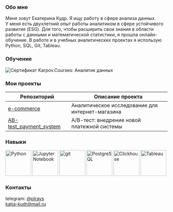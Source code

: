 ### Обо мне
Меня зовут Екатерина Кудр. Я ищу работу в сфере анализа данных.  
У меня есть двухлетний опыт работы аналитиком в сфере устойчивого развития (ESG). Для того, чтобы расширить свои знания в области работы с данными и математической статистики, я прошла онлайн-обучение. В работе и в учебных аналитических проектах я использую Python, SQL, Git, Tableau.

### Обучение
<img alt="Сертификат Karpov.Courses: Аналитик данных" src="https://github.com/ev-kudr/ev-kudr/assets/144243817/9b9ed974-933e-4fd1-8a50-46865afc5109">

### Мои проекты
**Репозиторий**| **Описание проекта**
--- | ---
[e-commerce](https://github.com/ev-kudr/e-commerce) | Аналитическое исследование для интернет-магазина
[AB-test_payment_system](https://github.com/ev-kudr/AB-test_payment_system) | А/В-тест: внедрение новой платежной системы

### Навыки
<img height="80" alt="Python" src="https://github.com/ev-kudr/ev-kudr/assets/144243817/485a3cfe-10ee-4843-88a3-86c6d5ae5423">
<img height="80" alt="Jupyter Notebook" src="https://github.com/ev-kudr/ev-kudr/assets/144243817/33777ae6-c350-459d-9754-c850065a631e">
<img height="80" alt="git" src="https://github.com/ev-kudr/ev-kudr/assets/144243817/5dc6c2f5-bb51-43b4-9e62-35d188de4523">
<img height="80" alt="PostgreSQL" src="https://github.com/ev-kudr/ev-kudr/assets/144243817/3a99ae79-9ffa-4015-b03c-145fd24d08eb">
<img height="80" alt="Clickhouse" src="https://github.com/ev-kudr/ev-kudr/assets/144243817/19e303ea-e1ee-4852-a7bf-780dbb51843f">
<img height="80" alt="Tableau" src="https://github.com/ev-kudr/ev-kudr/assets/144243817/c48af72d-862c-4a7d-9d29-1972606fb63e">

### Контакты
telegram: [@plrays](https://t.me/plrays)   
katja-kudr@mail.ru
